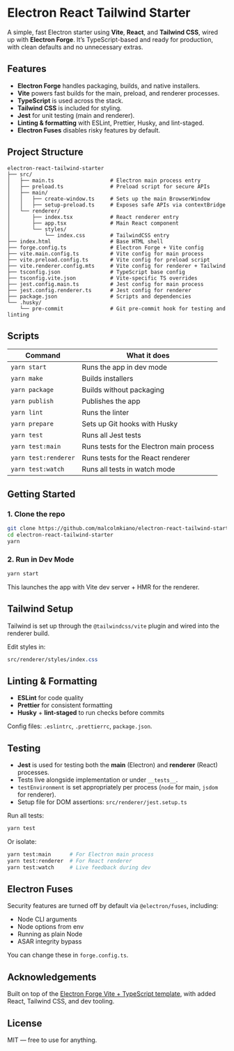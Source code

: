 # Electron React Tailwind Starter

A simple, fast Electron starter using **Vite**, **React**, and **Tailwind CSS**, wired up with **Electron Forge**. It’s TypeScript-based and ready for production, with clean defaults and no unnecessary extras.

## Features

- **Electron Forge** handles packaging, builds, and native installers.
- **Vite** powers fast builds for the main, preload, and renderer processes.
- **TypeScript** is used across the stack.
- **Tailwind CSS** is included for styling.
- **Jest** for unit testing (main and renderer).
- **Linting & formatting** with ESLint, Prettier, Husky, and lint-staged.
- **Electron Fuses** disables risky features by default.

## Project Structure

```
electron-react-tailwind-starter
├── src/
│   ├── main.ts                  # Electron main process entry
│   ├── preload.ts               # Preload script for secure APIs
│   ├── main/
│   │   ├── create-window.ts     # Sets up the main BrowserWindow
│   │   ├── setup-preload.ts     # Exposes safe APIs via contextBridge
│   └── renderer/
│       ├── index.tsx            # React renderer entry
│       ├── app.tsx              # Main React component
│       └── styles/
│           └── index.css        # TailwindCSS entry
├── index.html                   # Base HTML shell
├── forge.config.ts              # Electron Forge + Vite config
├── vite.main.config.ts          # Vite config for main process
├── vite.preload.config.ts       # Vite config for preload script
├── vite.renderer.config.mts     # Vite config for renderer + Tailwind
├── tsconfig.json                # TypeScript base config
├── tsconfig.vite.json           # Vite-specific TS overrides
├── jest.config.main.ts          # Jest config for main process
├── jest.config.renderer.ts      # Jest config for renderer
├── package.json                 # Scripts and dependencies
└── .husky/
    └── pre-commit               # Git pre-commit hook for testing and linting
```

## Scripts

| Command              | What it does                             |
| -------------------- | ---------------------------------------- |
| `yarn start`         | Runs the app in dev mode                 |
| `yarn make`          | Builds installers                        |
| `yarn package`       | Builds without packaging                 |
| `yarn publish`       | Publishes the app                        |
| `yarn lint`          | Runs the linter                          |
| `yarn prepare`       | Sets up Git hooks with Husky             |
| `yarn test`          | Runs all Jest tests                      |
| `yarn test:main`     | Runs tests for the Electron main process |
| `yarn test:renderer` | Runs tests for the React renderer        |
| `yarn test:watch`    | Runs all tests in watch mode             |

## Getting Started

### 1. Clone the repo

```bash
git clone https://github.com/malcolmkiano/electron-react-tailwind-starter.git
cd electron-react-tailwind-starter
yarn
```

### 2. Run in Dev Mode

```bash
yarn start
```

This launches the app with Vite dev server + HMR for the renderer.

## Tailwind Setup

Tailwind is set up through the `@tailwindcss/vite` plugin and wired into the renderer build.

Edit styles in:

```css
src/renderer/styles/index.css
```

## Linting & Formatting

- **ESLint** for code quality
- **Prettier** for consistent formatting
- **Husky** + **lint-staged** to run checks before commits

Config files: `.eslintrc`, `.prettierrc`, `package.json`.

## Testing

- **Jest** is used for testing both the **main** (Electron) and **renderer** (React) processes.
- Tests live alongside implementation or under `__tests__`.
- `testEnvironment` is set appropriately per process (`node` for main, `jsdom` for renderer).
- Setup file for DOM assertions: `src/renderer/jest.setup.ts`

Run all tests:

```bash
yarn test
```

Or isolate:

```bash
yarn test:main      # For Electron main process
yarn test:renderer  # For React renderer
yarn test:watch     # Live feedback during dev
```

## Electron Fuses

Security features are turned off by default via `@electron/fuses`, including:

- Node CLI arguments
- Node options from env
- Running as plain Node
- ASAR integrity bypass

You can change these in `forge.config.ts`.

## Acknowledgements

Built on top of the [Electron Forge Vite + TypeScript template](https://www.electronforge.io/templates/vite-+-typescript), with added React, Tailwind CSS, and dev tooling.

## License

MIT — free to use for anything.

